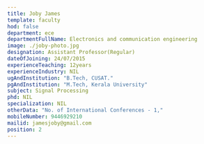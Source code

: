 ```yaml
---
title: Joby James
template: faculty
hod: false
department: ece
departmentFullName: Electronics and communication engineering
image: ./joby-photo.jpg
designation: Assistant Professor(Regular)
dateOfJoining: 24/07/2015
experienceTeaching: 12years
experienceIndustry: NIL
ugAndInstitution: "B.Tech, CUSAT."
pgAndInstitution: "M.Tech, Kerala University"
subject: Signal Processing
phd: NIL
specialization: NIL
otherData: "No. of International Conferences - 1,"
mobileNumber: 9446929210
mailid: jamesjoby@gmail.com
position: 2
---
```

